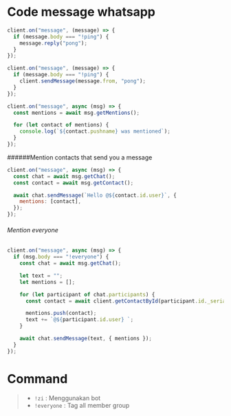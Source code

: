 # Code message whatsapp

```javascript
client.on("message", (message) => {
  if (message.body === "!ping") {
    message.reply("pong");
  }
});
```

```javascript
client.on("message", (message) => {
  if (message.body === "!ping") {
    client.sendMessage(message.from, "pong");
  }
});
```

```javascript
client.on("message", async (msg) => {
  const mentions = await msg.getMentions();

  for (let contact of mentions) {
    console.log(`${contact.pushname} was mentioned`);
  }
});
```

######Mention contacts that send you a message

```javascript
client.on("message", async (msg) => {
  const chat = await msg.getChat();
  const contact = await msg.getContact();

  await chat.sendMessage(`Hello @${contact.id.user}`, {
    mentions: [contact],
  });
});
```

###### Mention everyone

```javascript
client.on("message", async (msg) => {
  if (msg.body === "!everyone") {
    const chat = await msg.getChat();

    let text = "";
    let mentions = [];

    for (let participant of chat.participants) {
      const contact = await client.getContactById(participant.id._serialized);

      mentions.push(contact);
      text += `@${participant.id.user} `;
    }

    await chat.sendMessage(text, { mentions });
  }
});
```

# Command

> - `!zi` : Menggunakan bot
> - `!everyone` : Tag all member group
